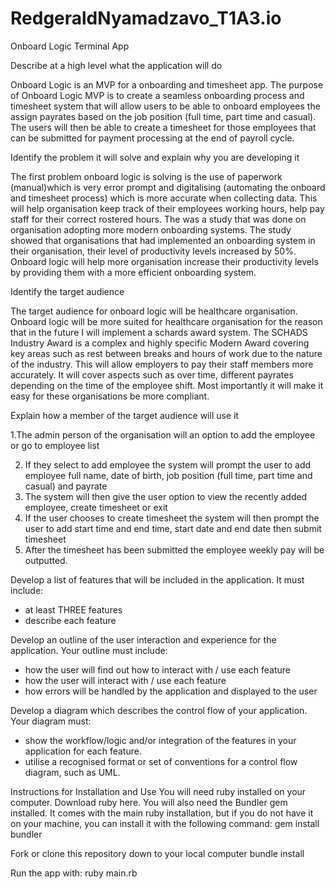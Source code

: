 # RedgeraldNyamadzavo_T1A3.io
Onboard Logic Terminal App


Describe at a high level what the application will do

Onboard Logic is an MVP for a onboarding and timesheet app. The purpose of Onboard Logic MVP is to create a seamless onboarding process and timesheet system that will allow users to be able to onboard employees the assign payrates based on the job position (full time, part time and casual). The users will then be able to create a timesheet for those employees that can be submitted for payment processing at the end of payroll cycle. 

 Identify the problem it will solve and explain why you are developing it
 
The first problem onboard logic is solving is the use of paperwork (manual)which is very error prompt and digitalising (automating the onboard and timesheet process) which is more accurate when collecting data. This will help organisation keep track of their employees working hours, help pay staff for their correct rostered hours. The was a study that was done on organisation adopting more modern onboarding systems. The study showed that organisations that had implemented an onboarding system in their organisation, their level of productivity levels increased by 50%. Onboard logic will help more organisation increase their productivity levels by providing them with a more efficient onboarding system. 

Identify the target audience

The target audience for onboard logic will be healthcare organisation. Onboard logic will be more suited for healthcare organisation for the reason that in the future I will implement a schards award system. The SCHADS Industry Award is a complex and highly specific Modern Award covering key areas such as rest between breaks and hours of work due to the nature of the industry. This will allow employers to pay their staff members more accurately. It will cover aspects such as over time, different payrates depending on the time of the employee shift. Most importantly it will make it easy for these organisations be more compliant.

Explain how a member of the target audience will use it

1.The admin person of the organisation will an option to add the employee or go to employee list 

2. If they select to add employee the system will prompt the user to add employee full name, date of birth, job position (full time, part time and casual) and payrate
3. The system will then give the user option to view the recently added employee, create timesheet or exit 
4. If the user chooses to create timesheet the system will then prompt the user to add start time and end time, start date and end date then submit timesheet 
5. After the timesheet has been submitted the employee weekly pay will be outputted.  

Develop a list of features that will be included in the application. It must include:
- at least THREE features
- describe each feature



Develop an outline of the user interaction and experience for the application.
Your outline must include:
- how the user will find out how to interact with / use each feature
- how the user will interact with / use each feature
- how errors will be handled by the application and displayed to the user


Develop a diagram which describes the control flow of your application. Your diagram must:
- show the workflow/logic and/or integration of the features in your application for each feature.
- utilise a recognised format or set of conventions for a control flow diagram, such as UML.


Instructions for Installation and Use
You will need ruby installed on your computer. Download ruby here.
You will also need the Bundler gem installed. It comes with the main ruby installation, but if you do not have it on your machine, you can install it with the following command:
gem install bundler

Fork or clone this repository down to your local computer
bundle install

Run the app with:
ruby main.rb










 
